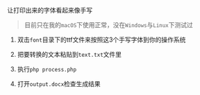 让打印出来的字体看起来像手写

> 目前只在我的`macOS`下使用正常，没在`Windows`与`Linux`下测试过

1. 双击`font`目录下的ttf文件来按照这3个手写字体到你的操作系统

2. 把要转换的文本粘贴到`text.txt`文件里

3. 执行`php process.php`

4. 打开`output.docx`检查生成结果



